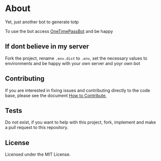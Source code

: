 # About
Yet, just another bot to generate totp

To use the bot access [OneTimePassBot](https://t.me/OneTimePassBot) and be happy

## If dont believe in my server
Fork the project, rename `.env.dist` to `.env`, set the necessary values to environments and be happy with your own server and yoyr own bot


## Contributing
If you are interested in fixing issues and contributing directly to the code
base, please see the document [How to Contribute](CONTRIBUTING.md),

## Tests
Do not exist, if you want to help with this project, fork, implement and make a pull request to this repository.

## License
Licensed under the MIT License.
